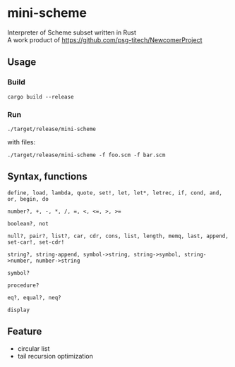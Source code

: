 # mini-scheme
Interpreter of Scheme subset written in Rust  
A work product of https://github.com/psg-titech/NewcomerProject  

## Usage
### Build
`cargo build --release`

### Run
`./target/release/mini-scheme`

with files:

`./target/release/mini-scheme -f foo.scm -f bar.scm`

## Syntax, functions
```
define, load, lambda, quote, set!, let, let*, letrec, if, cond, and, or, begin, do
```
```
number?, +, -, *, /, =, <, <=, >, >=
```
```
boolean?, not
```
```
null?, pair?, list?, car, cdr, cons, list, length, memq, last, append, set-car!, set-cdr!
```
```
string?, string-append, symbol->string, string->symbol, string->number, number->string
```
```
symbol?
```
```
procedure?
```
```
eq?, equal?, neq?
```
```
display
```

## Feature
- circular list
- tail recursion optimization

